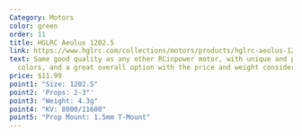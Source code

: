 ```yaml
---
Category: Motors
color: green
order: 11
title: HGLRC Aeolus 1202.5
link: https://www.hglrc.com/collections/motors/products/hglrc-aeolus-1202-5-5600-8000-11600kv-brushless-motor
text: Same good quality as any other RCinpower motor, with unique and pretty
  colors, and a great overall option with the price and weight considered
price: $11.99
point1: "Size: 1202.5"
point2: 'Props: 2-3"'
point3: "Weight: 4.3g"
point4: "KV: 8000/11600"
point5: "Prop Mount: 1.5mm T-Mount"
---
```

